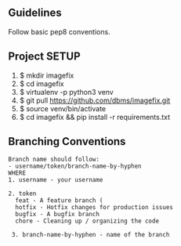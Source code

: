## Guidelines
  Follow basic pep8 conventions.


## Project SETUP
1. $ mkdir imagefix
2. $ cd imagefix
3. $ virtualenv -p python3 venv
4. $ git pull https://github.com/dbms/imagefix.git
5. $ source venv/bin/activate
6. $ cd imagefix && pip install -r requirements.txt

## Branching Conventions
   
    Branch name should follow:
    - username/token/branch-name-by-hyphen
    WHERE
    1. username - your username
    
    2. token 
      feat - A feature branch (
      hotfix - Hotfix changes for production issues
      bugfix - A bugfix branch
      chore - Cleaning up / organizing the code
     
     3. branch-name-by-hyphen - name of the branch
     
